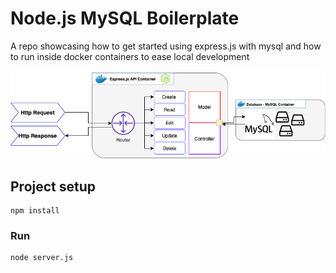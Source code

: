 # Node.js MySQL Boilerplate
A repo showcasing how to get started using express.js with mysql and how to run inside docker containers to ease local development

![Screenshot](resources/img/1.png)


## Project setup
```
npm install
```

### Run
```
node server.js
```